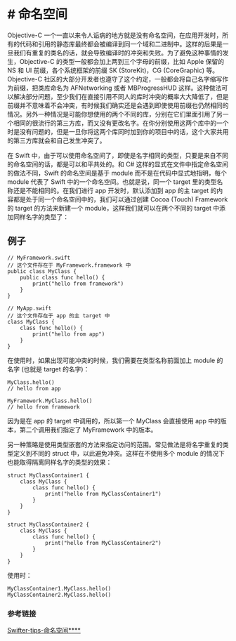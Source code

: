# # 命名空间

Objective-C 一个一直以来令人诟病的地方就是没有命名空间，在应用开发时，所有的代码和引用的静态库最终都会被编译到同一个域和二进制中。这样的后果是一旦我们有重复的类名的话，就会导致编译时的冲突和失败。为了避免这种事情的发生，Objective-C 的类型一般都会加上两到三个字母的前缀，比如 Apple 保留的 NS 和 UI 前缀，各个系统框架的前缀 SK (StoreKit)，CG (CoreGraphic) 等。Objective-C 社区的大部分开发者也遵守了这个约定，一般都会将自己名字缩写作为前缀，把类库命名为 AFNetworking 或者 MBProgressHUD 这样。这种做法可以解决部分问题，至少我们在直接引用不同人的库时冲突的概率大大降低了，但是前缀并不意味着不会冲突，有时候我们确实还是会遇到即使使用前缀也仍然相同的情况。另外一种情况是可能你想使用的两个不同的库，分别在它们里面引用了另一个相同的很流行的第三方库，而又没有更改名字。在你分别使用这两个库中的一个时是没有问题的，但是一旦你将这两个库同时加到你的项目中的话，这个大家共用的第三方库就会和自己发生冲突了。

在 Swift 中，由于可以使用命名空间了，即使是名字相同的类型，只要是来自不同的命名空间的话，都是可以和平共处的。和 C# 这样的显式在文件中指定命名空间的做法不同，Swift 的命名空间是基于 module 而不是在代码中显式地指明，每个 module 代表了 Swift 中的一个命名空间。也就是说，同一个 target 里的类型名称还是不能相同的。在我们进行 app 开发时，默认添加到 app 的主 target 的内容都是处于同一个命名空间中的，我们可以通过创建 Cocoa (Touch) Framework 的 target 的方法来新建一个 module，这样我们就可以在两个不同的 target 中添加同样名字的类型了：

## 例子

```
// MyFramework.swift
// 这个文件存在于 MyFramework.framework 中
public class MyClass {
    public class func hello() {
        print("hello from framework")
    }
}

// MyApp.swift
// 这个文件存在于 app 的主 target 中
class MyClass {
    class func hello() {
        print("hello from app")
    }
}
```

在使用时，如果出现可能冲突的时候，我们需要在类型名称前面加上 module 的名字 (也就是 target 的名字)：

```
MyClass.hello()
// hello from app

MyFramework.MyClass.hello()
// hello from framework
```

因为是在 app 的 target 中调用的，所以第一个 MyClass 会直接使用 app 中的版本，第二个调用我们指定了 MyFramework 中的版本。

另一种策略是使用类型嵌套的方法来指定访问的范围。常见做法是将名字重复的类型定义到不同的 struct 中，以此避免冲突。这样在不使用多个 module 的情况下也能取得隔离同样名字的类型的效果：

```
struct MyClassContainer1 {
    class MyClass {
        class func hello() {
            print("hello from MyClassContainer1")
        }
    }
}

struct MyClassContainer2 {
    class MyClass {
        class func hello() {
            print("hello from MyClassContainer2")
        }
    }
}
```
使用时：

```
MyClassContainer1.MyClass.hello()
MyClassContainer2.MyClass.hello()
```

### 参考链接
[Swifter-tips-命名空间****](http://swifter.tips/namespace/)